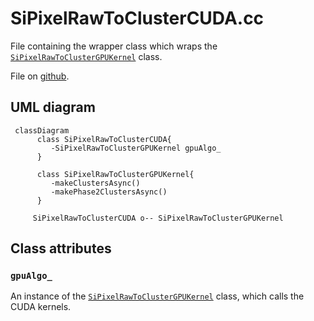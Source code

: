 # SiPixelRawToClusterCUDA.cc

File containing the wrapper class which wraps the [`SiPixelRawToClusterGPUKernel`](SiPixelRawToClusterGPUKernel-overview.md) class.

File on [github](https://github.com/cms-sw/cmssw/blob/master/RecoLocalTracker/SiPixelClusterizer/plugins/SiPixelRawToClusterCUDA.cc).

## UML diagram

```mermaid
 classDiagram
	  class SiPixelRawToClusterCUDA{
	 	 -SiPixelRawToClusterGPUKernel gpuAlgo_
      }
	  
	  class SiPixelRawToClusterGPUKernel{
	 	 -makeClustersAsync()
		 -makePhase2ClustersAsync()
      }
	  
     SiPixelRawToClusterCUDA o-- SiPixelRawToClusterGPUKernel
```

## Class attributes

### `gpuAlgo_`

An instance of the [`SiPixelRawToClusterGPUKernel`](SiPixelRawToClusterGPUKernel-overview.md)
class, which calls the CUDA kernels.

